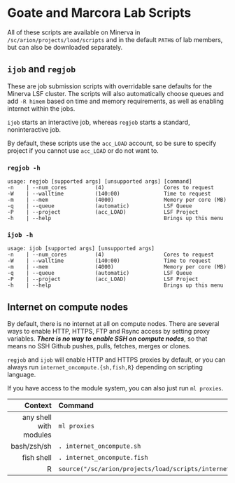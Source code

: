 # Goate and Marcora Lab Scripts

All of these scripts are available on Minerva in `/sc/arion/projects/load/scripts` and in the default `PATH`s of lab members, but can also be downloaded separately.

##  `ijob` and `regjob`

These are job submission scripts with overridable sane defaults for the Minerva LSF cluster. The scripts will also automatically choose queues and add `-R himem` based on time and memory requirements, as well as enabling internet within the jobs.

`ijob` starts an interactive job, whereas `regjob` starts a standard, noninteractive job.

By default, these scripts use the `acc_LOAD` account, so be sure to specify project if you cannot use `acc_LOAD` or do not want to.

### `regjob -h`

```
usage: regjob [supported args] [unsupported args] [command]
-n    | --num_cores         (4)                   Cores to request
-W    | --walltime          (140:00)              Time to request
-m    | --mem               (4000)                Memory per core (MB)
-q    | --queue             (automatic)           LSF Queue
-P    | --project           (acc_LOAD)            LSF Project
-h    | --help                                    Brings up this menu
```

### `ijob -h`

```
usage: ijob [supported args] [unsupported args]
-n    | --num_cores         (4)                   Cores to request
-W    | --walltime          (140:00)              Time to request
-m    | --mem               (4000)                Memory per core (MB)
-q    | --queue             (automatic)           LSF Queue
-P    | --project           (acc_LOAD)            LSF Project
-h    | --help                                    Brings up this menu
```

## Internet on compute nodes

By default, there is no internet at all on compute nodes. There are several ways to enable HTTP, HTTPS, FTP and Rsync access by setting proxy variables. ***There is no way to enable SSH on compute nodes***, so that means no SSH Github pushes, pulls, fetches, merges or clones.

`regjob` and `ijob` will enable HTTP and HTTPS proxies by default, or you can always run `internet_oncompute.{sh,fish,R}` depending on scripting language.

If you have access to the module system, you can also just run `ml proxies`.

| Context | Command |
| ---: | :--- |
| any shell with modules | `ml proxies` |
| bash/zsh/sh | `. internet_oncompute.sh` |
| fish shell | `. internet_oncompute.fish` |
| R | `source("/sc/arion/projects/load/scripts/internet_oncompute.R")` |
